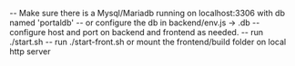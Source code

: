 -- Make sure there is a Mysql/Mariadb running on localhost:3306 with db named 'portaldb'
-- or configure the db in backend/env.js -> .db
-- configure host and port on backend and frontend as needed.
-- run ./start.sh
-- run ./start-front.sh or mount the frontend/build folder on local http server